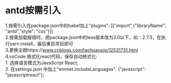 <!--
 * @Author: Sanmao
 * @Date: 2020-10-25 17:26:20
 * @LastEditors: Sanmao
 * @LastEditTime: 2020-10-28 19:50:39
 * @Descripttion: 
-->
# antd按需引入
1.按需引入在package.json中的babel加上"plugins": [["import",{"libraryName": "antd","style": "css"}]]   
2.按需加载报错时，把package.json中的less版本改为3.0以下，如：2.7.3，在执行yarn install，最后重启项目即可   
3.更换主题https://www.cnblogs.com/taohuaya/p/12531731.html  
4.vsCode 格式化react代码，保存自动格式化:   
    1. 选择语言模式为JavaScript React;    
    2. 在settings.json 中加上"emmet.includeLanguages": {"javascript": "javascriptreact"};
